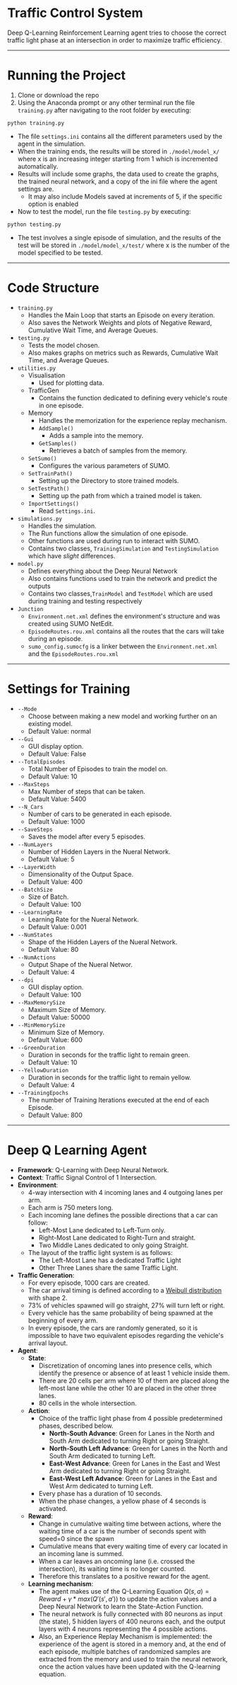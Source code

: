 # Traffic Control System
Deep Q-Learning Reinforcement Learning agent tries to choose the correct traffic light phase at an intersection in order to maximize traffic efficiency.

---
# Running the Project
1. Clone or download the repo
2. Using the Anaconda prompt or any other terminal run the file ``training.py`` after navigating to the root folder by executing:
```
python training.py
```

* The file ``settings.ini`` contains all the different parameters used by the agent in the simulation.
* When the training ends, the results will be stored in ``./model/model_x/`` where x is an increasing integer starting from 1 which is incremented automatically.
* Results will include some graphs, the data used to create the graphs, the trained neural network, and a copy of the ini file where the agent settings are.
    * It may also include Models saved at increments of 5, if the specific option is enabled
* Now to test the model, run the file ``testing.py``  by executing:
```
python testing.py
```
 * The test involves a single episode of simulation, and the results of the test will be stored in ``./model/model_x/test/`` where x is the number of the model specified to be tested. 

 ---
 # Code Structure
 * ``training.py``
    * Handles the Main Loop that starts an Episode on every iteration. 
    * Also saves the Network Weights and plots of Negative Reward, Cumulative Wait Time, and Average Queues.
* ``testing.py``
    * Tests the model chosen.
    * Also makes graphs on metrics such as Rewards, Cumulative Wait Time, and Average Queues.
* ``utilities.py``
    * Visualisation
        * Used for plotting data.
    * TrafficGen
        * Contains the function dedicated to defining every vehicle's route in one episode.
    * Memory
        * Handles the memorization for the experience replay mechanism.
        * ``AddSample()``
            * Adds a sample into the memory.
        * ``GetSamples()``
            * Retrieves a batch of samples from the memory.
    * ``SetSumo()``
        * Configures the various parameters of SUMO.
    * ``SetTrainPath()``
        * Setting up the Directory to store trained models.
    * ``SetTestPath()``
        * Setting up the path from which a trained model is taken.
    * ``ImportSettings()``
        * Read ``Settings.ini``.
* ``simulations.py``
    * Handles the simulation.
    * The Run functions allow the simulation of one episode.
    * Other functions are used during run to interact with SUMO.
    * Contains two classes, ``TrainingSimulation`` and ``TestingSimulation`` which have *slight* differences.
* ``model.py``
    * Defines everything about the Deep Neural Network
    * Also contains functions used to train the network and predict the outputs
    * Contains two classes,``TrainModel`` and ``TestModel`` which are used during training and testing respectively
* ``Junction`` 
    * ``Environment.net.xml`` defines the environment's structure and was created using SUMO NetEdit.
    * ``EpisodeRoutes.rou.xml`` contains all the routes that the cars will take during an episode.
    * ``sumo_config.sumocfg`` is a linker between the ``Environment.net.xml`` and the ``EpisodeRoutes.rou.xml``
---
# Settings for Training
* ``--Mode``
    * Choose between making a new model and working further on an existing model.
    * Default Value: normal
* ``--Gui``
    * GUI display option.
    * Default Value: False
* ``--TotalEpisodes``
    * Total Number of Episodes to train the model on.
    * Default Value: 10
* ``--MaxSteps``
    * Max Number of steps that can be taken.
    * Default Value: 5400
* ``--N_Cars``
    * Number of cars to be generated in each episode.
    * Default Value: 1000
* ``--SaveSteps``
    * Saves the model after every 5 episodes.
* ``--NumLayers``
    * Number of Hidden Layers in the Nueral Network.
    * Default Value: 5
* ``--LayerWidth``
    * Dimensionality of the Output Space.
    * Default Value: 400
* ``--BatchSize``
    * Size of Batch.
    * Default Value: 100
* ``--LearningRate``
    * Learning Rate for the Nueral Network.
    * Default Value: 0.001
* ``--NumStates``
    * Shape of the Hidden Layers of the Nueral Network.
    * Default Value: 80
* ``--NumActions``
    * Output Shape of the Nueral Networ.
    * Default Value: 4
* ``--dpi``
    * GUI display option.
    * Default Value: 100
* ``--MaxMemorySize``
    * Maximum Size of Memory.
    * Default Value: 50000
* ``--MinMemorySize``
    * Minimum Size of Memory.
    * Default Value: 600
* ``--GreenDuration``
    * Duration in seconds for the traffic light to remain green.
    * Default Value: 10
* ``--YellowDuration``
    * Duration in seconds for the traffic light to remain yellow.
    * Default Value: 4
* ``--TrainingEpochs``
    * The number of Training Iterations executed at the end of each Episode.
    * Default Value: 800
---
# Deep Q Learning Agent
* **Framework**: Q-Learning with Deep Neural Network.
* **Context**: Traffic Signal Control of 1 Intersection.
* **Environment**: 
    * 4-way intersection with 4 incoming lanes and 4 outgoing lanes per arm. 
    * Each arm is 750 meters long.
    * Each incoming lane defines the possible directions that a car can follow:
        * Left-Most Lane dedicated to Left-Turn only. 
        * Right-Most Lane dedicated to Right-Turn and straight.
        * Two Middle Lanes dedicated to only going Straight. 
    * The layout of the traffic light system is as follows:
        * The Left-Most Lane has a dedicated Traffic Light 
        * Other Three Lanes share the same Traffic Light.
* **Traffic Generation**: 
    * For every episode, 1000 cars are created.
    * The car arrival timing is defined according to a [Weibull distribution](https://en.wikipedia.org/wiki/Weibull_distribution) with shape 2.
    * 73% of vehicles spawned will go straight, 27% will turn left or right.
    * Every vehicle has the same probability of being spawned at the beginning of every arm. 
    * In every episode, the cars are randomly generated, so it is impossible to have two equivalent episodes regarding the vehicle's arrival layout.
* **Agent**:
    * **State**: 
        * Discretization of oncoming lanes into presence cells, which identify the presence or absence of at least 1 vehicle inside them. 
        * There are 20 cells per arm where 10 of them are placed along the left-most lane while the other 10 are placed in the other three lanes. 
        * 80 cells in the whole intersection.
    * **Action**: 
        * Choice of the traffic light phase from 4 possible predetermined phases, described below. 
            * **North-South Advance**: Green for Lanes in the North and South Arm dedicated to turning Right or going Straight.
            * **North-South Left Advance**: Green for Lanes in the North and South Arm dedicated to turning Left.
            * **East-West Advance**: Green for Lanes in the East and West Arm dedicated to turning Right or going Straight.
            * **East-West Left Advance**: Green for Lanes in the East and West Arm dedicated to turning Left.
        * Every phase has a duration of 10 seconds.
        * When the phase changes, a yellow phase of 4 seconds is activated.
    * **Reward**: 
        * Change in cumulative waiting time between actions, where the waiting time of a car is the number of seconds spent with speed=0 since the spawn
        * Cumulative means that every waiting time of every car located in an incoming lane is summed.
        * When a car leaves an oncoming lane (i.e. crossed the intersection), its waiting time is no longer counted.
        * Therefore this translates to a positive reward for the agent.
    * **Learning mechanism**: 
        * The agent makes use of the Q-Learning Equation $Q (s,a)=Reward + \gamma*max(Q'(s',a'))$ to update the action values and a Deep Neural Network to learn the State-Action Function.
        * The neural network is fully connected with 80 neurons as input (the state), 5 hidden layers of 400 neurons each, and the output layers with 4 neurons representing the 4 possible actions.
        * Also, an Experience Replay Mechanism is implemented: the experience of the agent is stored in a memory and, at the end of each episode, multiple batches of randomized samples are extracted from the memory and used to train the neural network, once the action values have been updated with the Q-learning equation.